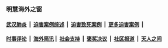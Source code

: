 
### 明慧海外之窗

####  [武汉肺炎](indexes/365.md?t=04200301) &nbsp;|&nbsp;  [迫害案例综述](indexes/328.md?t=04200301) &nbsp;|&nbsp; [迫害致死案例](indexes/277.md?t=04200301)  &nbsp;|&nbsp; [更多迫害案例](indexes/81.md?t=04200301)  &nbsp;|&nbsp; 
####  [时事评论](indexes/19.md?t=04200301) &nbsp;|&nbsp; [海外简讯](indexes/245.md?t=04200301)&nbsp;|&nbsp;  [社会支持](indexes/140.md?t=04200301) &nbsp;|&nbsp; [褒奖决议](indexes/282.md?t=04200301) &nbsp;|&nbsp; [社区报道](indexes/91.md?t=04200301)  &nbsp;|&nbsp; [天人之间](indexes/78.md?t=04200301) 


